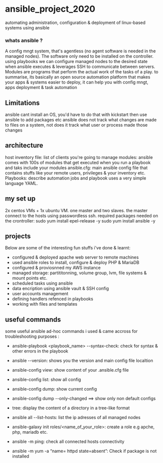 # ansible_project_2020
automating administration, configuration &amp; deployment of linux-based systems using ansible 
### whats ansible ? ###
A config mngt system, that's agentless (no agent software is needed in the managed nodes). The software only need to be installed on the controller. using playbooks we can configure managed nodes to the desired state when ansible executes & leverages SSH to communicate between servers. Modules are programs that perform the actual work of the tasks of a play. 
to summarise, its basically an open source automation platform that makes your apps & systems easier to deploy, it can help you with config mngt, apps deployment & task automation

## Limitations ##
ansible cant install an OS, you'd have to do that with kickstart then use ansible to add packages etc
ansible does not track what changes are made to files on a system, not does it track what user or process
made those changes

## architecture ##
host inventory file: list of clients you're going to manage
modules: ansible comes with 100s of modules that get executed when you run a playbook and taks include your modules
ansible.cfg: main ansible config file that contains stuffs like your remote users, privileges & your inventory etc.
Playbooks: describe automation jobs and playbook uses a very simple language YAML.


## my set up ##
2x centos VMs + 1x ubuntu VM. one master and two slaves. the master connect to the hosts using passwordless ssh. 
required packages needed on the crontroller:
sudo yum install epel-release -y
sudo yum install ansible -y 

## projects ##
Below are some of the interesting fun stuffs i've done & learnt:
*  configured & deployed apache web server to remote machines
*  used ansible roles to install, configure & deploy PHP & MariaDB
*  configured & proviosnned my AWS instance
*  managed storage: partititonning, volume group, lvm, file systems & mount points etc.
*  scheduled tasks using ansible 
*  data encription using ansible vault & SSH config
*  user accounts management 
*  defining handlers refenced in playbooks
*  working with files and templates

## useful commands ##
some useful ansible ad-hoc commands i used & came accross for troubleshooting purposes :
- ansible-playbook <playbook_name> --syntax-check: check for syntax & other errors in the playbook

- ansible --version: shows you the version and main config file localtion

- ansible-config view: show content of your .ansible.cfg file

- ansible-config list: show all config 

- ansible-config dump: show current config 

- ansible-config dump --only-changed ==> show only non default configs

- tree: display the content of a directory in a tree-like format

- ansible all --list-hosts: list the ip adresses of all managed nodes

- ansible-galaxy init roles/<name_of_your_role>: create a role e.g apche, php, mariadb etc. 

- ansible <group> -m ping: check all connected hosts connectivity
  
- ansible <group> -m yum -a “name= httpd state=absent”: Check if package is not installed
  

